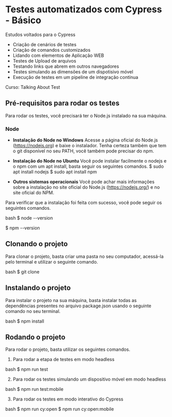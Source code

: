 # Testes automatizados com Cypress - Básico

Estudos voltados para o Cypress

- Criação de cenários de testes
- Criação de comandos customizados
- Lidando com elementos de Aplicação WEB
- Testes de Upload de arquivos
- Testando links que abrem em outros navegadores
- Testes simulando as dimensões de um dispotisivo móvel
- Execução de testes em um pipeline de integração contínua


Curso: Talking About Test

## Pré-requisitos para rodar os testes
Para rodar os testes, você precisará ter o Node.js instalado na sua máquina.

### Node

* <b>Instalação do Node no Windows</b>
Acesse a página oficial do Node.js (https://nodejs.org) e baixe o instalador. Tenha certeza também que tem o git disponível no seu PATH, você também pode precisar do npm.

* <b>Instalação do Node no Ubuntu</b>
Você pode instalar facilmente o nodejs e o npm com um apt install, basta seguir os seguintes comandos. $ sudo apt install nodejs $ sudo apt install npm

* <b>Outros sistemas operacionais</b>
Você pode achar mais informações sobre a instalação no site oficial do Node.js (https://nodejs.org/) e no site oficial do NPM.

Para verificar que a instalação foi feita com sucesso, você pode seguir os seguintes comandos. 

   
bash
$ node --version

$ npm --version
  
  
## Clonando o projeto
Para clonar o projeto, basta criar uma pasta no seu computador, acessá-la pelo terminal e utilizar o seguinte comando.

   
bash
$ git clone 
  

## Instalando o projeto
Para instalar o projeto na sua máquina, basta instalar todas as dependências presentes no arquivo package.json usando o seguinte comando no seu terminal.

  
bash
$ npm install
  

## Rodando o projeto
Para rodar o projeto, basta utilizar os seguintes comandos.

1. Para rodar a etapa de testes em modo headless
  
bash
$ npm run test
  
2. Para rodar os testes simulando um dispositivo móvel em modo headless
  
bash
$ npm run test:mobile
  
3. Para rodar os testes em modo interativo do Cypress

bash
$ npm run cy:open
$ npm run cy:open:mobile
